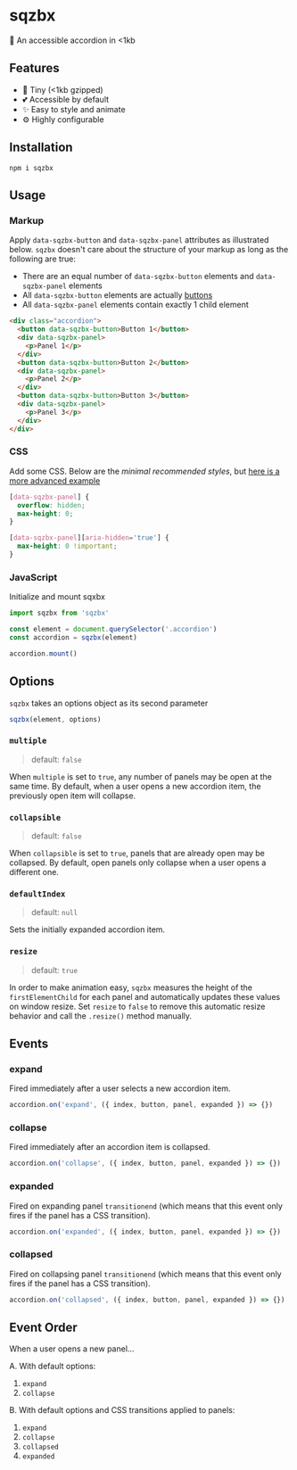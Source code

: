 # sqzbx

🎹 An accessible accordion in <1kb

## Features

- 🔬 Tiny (<1kb gzipped)
- 💕 Accessible by default
- ✨ Easy to style and animate
- ⚙️ Highly configurable

## Installation

```
npm i sqzbx
```

## Usage

### Markup

Apply `data-sqzbx-button` and `data-sqzbx-panel` attributes as illustrated below. `sqzbx` doesn't care about the structure of your markup as long as the following are true:

- There are an equal number of `data-sqzbx-button` elements and `data-sqzbx-panel` elements
- All `data-sqzbx-button` elements are actually [buttons](https://developer.mozilla.org/en-US/docs/Web/HTML/Element/button)
- All `data-sqzbx-panel` elements contain exactly 1 child element

```html
<div class="accordion">
  <button data-sqzbx-button>Button 1</button>
  <div data-sqzbx-panel>
    <p>Panel 1</p>
  </div>
  <button data-sqzbx-button>Button 2</button>
  <div data-sqzbx-panel>
    <p>Panel 2</p>
  </div>
  <button data-sqzbx-button>Button 3</button>
  <div data-sqzbx-panel>
    <p>Panel 3</p>
  </div>
</div>
```

### CSS

Add some CSS. Below are the _minimal recommended styles_, but [here is a more advanced example](index.html)

```css
[data-sqzbx-panel] {
  overflow: hidden;
  max-height: 0;
}

[data-sqzbx-panel][aria-hidden='true'] {
  max-height: 0 !important;
}
```

### JavaScript

Initialize and mount sqxbx

```js
import sqzbx from 'sqzbx'

const element = document.querySelector('.accordion')
const accordion = sqzbx(element)

accordion.mount()
```

## Options

`sqzbx` takes an options object as its second parameter

```js
sqzbx(element, options)
```

<!--
multiple = false,
collapsible = false,
defaultIndex = null,
resize = true, -->

### `multiple`

> default: `false`

When `multiple` is set to `true`, any number of panels may be open at the same time. By default, when a user opens a new accordion item, the previously open item will collapse.

### `collapsible`

> default: `false`

When `collapsible` is set to `true`, panels that are already open may be collapsed. By default, open panels only collapse when a user opens a different one.

### `defaultIndex`

> default: `null`

Sets the initially expanded accordion item.

### `resize`

> default: `true`

In order to make animation easy, `sqzbx` measures the height of the `firstElementChild` for each panel and automatically updates these values on window resize. Set `resize` to `false` to remove this automatic resize behavior and call the `.resize()` method manually.

## Events

### expand

Fired immediately after a user selects a new accordion item.

```js
accordion.on('expand', ({ index, button, panel, expanded }) => {})
```

### collapse

Fired immediately after an accordion item is collapsed.

```js
accordion.on('collapse', ({ index, button, panel, expanded }) => {})
```

### expanded

Fired on expanding panel `transitionend` (which means that this event only fires if the panel has a CSS transition).

```js
accordion.on('expanded', ({ index, button, panel, expanded }) => {})
```

### collapsed

Fired on collapsing panel `transitionend` (which means that this event only fires if the panel has a CSS transition).

```js
accordion.on('collapsed', ({ index, button, panel, expanded }) => {})
```

## Event Order

When a user opens a new panel…

A. With default options:

1. `expand`
2. `collapse`

B. With default options and CSS transitions applied to panels:

1. `expand`
2. `collapse`
3. `collapsed`
4. `expanded`
